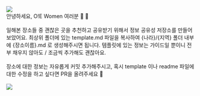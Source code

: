 <img src="https://capsule-render.vercel.app/api?type=waving&color=FA7070&text=Working%20Space&fontAlign=72&fontSize=60&fontAlignY=80&fontColor=F9EFDB" />

<br>
안녕하세요, O!E Women 여러분 🫡 💛

<br>
<br>
일해본 장소들 중 괜찮은 곳을 추천하고 공유받기 위해서 정보 공유성 저장소를 만들어 보았어요.
최상위 폴더에 있는 template.md 파일을 복사하여 {나라}/{지역} 폴더 내부에 {장소이름}.md 로 생성해주시면 됩니다. 템플릿에 있는 정보는 가이드일 뿐이니 전부 채우지 않아도 / 조금씩 추가해도 괜찮아요.

<br>
<br>
장소에 대한 정보는 자유롭게 커밋 추가해주시고, 혹시 template 이나 readme 파일에 대한 수정을 하고 싶다면 PR을 올려주세요 👏

<br>
<br>

<img src="https://capsule-render.vercel.app/api?type=waving&color=FA7070&section=footer&text=from.O!E%20Women&fontAlign=89&fontAlignY=30&fontSize=20&fontColor=F9EFDB" />
